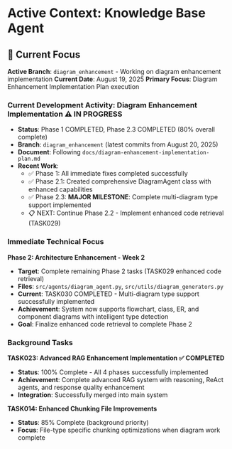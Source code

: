 # Active Context: Knowledge Base Agent

## 🔄 Current Focus

**Active Branch**: `diagram_enhancement` - Working on diagram enhancement implementation
**Current Date**: August 19, 2025
**Primary Focus**: Diagram Enhancement Implementation Plan execution

### Current Development Activity: Diagram Enhancement Implementation ⚠️ IN PROGRESS
- **Status**: Phase 1 COMPLETED, Phase 2.3 COMPLETED (80% overall complete)
- **Branch**: `diagram_enhancement` (latest commits from August 20, 2025)
- **Document**: Following `docs/diagram-enhancement-implementation-plan.md`
- **Recent Work**: 
  - ✅ Phase 1: All immediate fixes completed successfully
  - ✅ Phase 2.1: Created comprehensive DiagramAgent class with enhanced capabilities
  - ✅ Phase 2.3: **MAJOR MILESTONE**: Complete multi-diagram type support implemented
  - 📋 NEXT: Continue Phase 2.2 - Implement enhanced code retrieval (TASK029)

### Immediate Technical Focus
**Phase 2: Architecture Enhancement - Week 2**
- **Target**: Complete remaining Phase 2 tasks (TASK029 enhanced code retrieval)
- **Files**: `src/agents/diagram_agent.py`, `src/utils/diagram_generators.py`
- **Current**: TASK030 COMPLETED - Multi-diagram type support successfully implemented
- **Achievement**: System now supports flowchart, class, ER, and component diagrams with intelligent type detection
- **Goal**: Finalize enhanced code retrieval to complete Phase 2

### Background Tasks
**TASK023: Advanced RAG Enhancement Implementation ✅ COMPLETED**
- **Status**: 100% Complete - All 4 phases successfully implemented
- **Achievement**: Complete advanced RAG system with reasoning, ReAct agents, and response quality enhancement
- **Integration**: Successfully merged into main system

**TASK014: Enhanced Chunking File Improvements** 
- **Status**: 85% Complete (background priority)
- **Focus**: File-type specific chunking optimizations when diagram work complete
